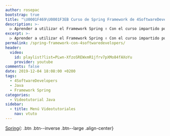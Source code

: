 ```yaml
---
author: rosepac
bootstrap: true
title: "\U0001F469‍\U0001F3EB Curso de Spring Framework de 4SoftwareDevelopers"
description: >-
  ▷ Aprender a utilizar el Framework Spring ✌️ Con el curso impartido por 4SoftwareDevelopers ⭐️
excerpt: >-
  ▷ Aprender a utilizar el Framework Spring ✌️ Con el curso impartido por 4SoftwareDevelopers ⭐️
permalink: /spring-framework-con-4softwaredevelopers/
header:
  video:
    id: playlist?list=PLwn-XfzoSREWxmR1jfrv7pXMo84fAXoYu
    provider: youtube
comments: false
date: 2019-12-04 18:08:00 +0200
tags:
  - 4SoftwareDevelopers
  - Java
  - Framework Spring
categories:
  - Videotutorial Java
sidebar:
  - title: Menú Videotutoriales
    nav: vtuto
---
```


[Spring](/cursos-tecnologia/#spring){: .btn .btn--inverse .btn--large .align-center}
